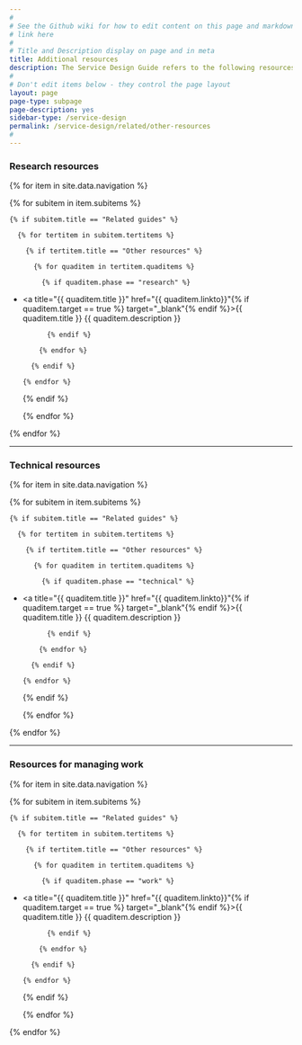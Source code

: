```yaml
---
#
# See the Github wiki for how to edit content on this page and markdown styles you can use:
# link here
#
# Title and Description display on page and in meta
title: Additional resources
description: The Service Design Guide refers to the following resources. They're collected here for easy reference.
#
# Don't edit items below - they control the page layout
layout: page
page-type: subpage
page-description: yes
sidebar-type: /service-design
permalink: /service-design/related/other-resources
#
---
```


### Research resources

{% for item in site.data.navigation %}

  {% for subitem in item.subitems %}

    {% if subitem.title == "Related guides" %}

      {% for tertitem in subitem.tertitems %}

        {% if tertitem.title == "Other resources" %}

          {% for quaditem in tertitem.quaditems %}

            {% if quaditem.phase == "research" %}

* <a title="{{ quaditem.title }}" href="{{ quaditem.linkto}}"{% if quaditem.target == true %} target="_blank"{% endif %}>{{ quaditem.title }}</a>
{{ quaditem.description }}

            {% endif %}

          {% endfor %}

        {% endif %}

      {% endfor %}

    {% endif %}

  {% endfor %}

{% endfor %}

<hr>

### Technical resources

{% for item in site.data.navigation %}

  {% for subitem in item.subitems %}

    {% if subitem.title == "Related guides" %}

      {% for tertitem in subitem.tertitems %}

        {% if tertitem.title == "Other resources" %}

          {% for quaditem in tertitem.quaditems %}

            {% if quaditem.phase == "technical" %}

* <a title="{{ quaditem.title }}" href="{{ quaditem.linkto}}"{% if quaditem.target == true %} target="_blank"{% endif %}>{{ quaditem.title }}</a>
{{ quaditem.description }}

            {% endif %}

          {% endfor %}

        {% endif %}

      {% endfor %}

    {% endif %}

  {% endfor %}

{% endfor %}


<hr>

### Resources for managing work

{% for item in site.data.navigation %}

  {% for subitem in item.subitems %}

    {% if subitem.title == "Related guides" %}

      {% for tertitem in subitem.tertitems %}

        {% if tertitem.title == "Other resources" %}

          {% for quaditem in tertitem.quaditems %}

            {% if quaditem.phase == "work" %}

* <a title="{{ quaditem.title }}" href="{{ quaditem.linkto}}"{% if quaditem.target == true %} target="_blank"{% endif %}>{{ quaditem.title }}</a>
{{ quaditem.description }}

            {% endif %}

          {% endfor %}

        {% endif %}

      {% endfor %}

    {% endif %}

  {% endfor %}

{% endfor %}
